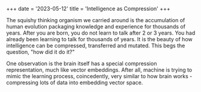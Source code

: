 +++
date = '2023-05-12'
title = 'Intelligence as Compression'
+++

The squishy thinking organism we carried around is the accumulation of human evolution packaging knowledge and experience for thousands of years. After you are born, you do not learn to talk after 2 or 3 years. You had already been learning to talk for thousands of years. It is the beauty of how intelligence can be compressed, transferred and mutated. This begs the question, "how did it do it?"

One observation is the brain itself has a special compression representation, much like vector embeddings. After all, machine is trying to mimic the learning process, coincedently, very similar to how brain works - compressing lots of data into embedding vector space.
